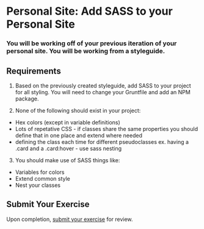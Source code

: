 # Personal Site: Add SASS to your Personal Site

### You will be working off of your previous iteration of your personal site. You will be working from a styleguide.

## Requirements

1.  Based on the previously created styleguide, add SASS to your project for all styling.  You will need to change your Gruntfile and add an NPM package.

2.  None of the following should exist in your project:
* Hex colors (except in variable definitions)
* Lots of repetative CSS - if classes share the same properties you should define that in one place and extend where needed
* defining the class each time for different pseudoclasses ex.  having a .card and a .card:hover - use sass nesting

3. You should make use of SASS things like:
* Variables for colors
* Extend common style 
* Nest your classes 

## Submit Your Exercise
Upon completion, [submit your exercise](http://bit.ly/NSSCohort24) for review.
